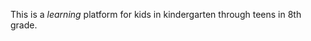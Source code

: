 <p> This is a <em>learning</em> platform for kids in kindergarten through teens in 8th grade.</p>



















































































































































































































































































































































































































































































































